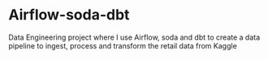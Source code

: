 # Airflow-soda-dbt
Data Engineering project where I use Airflow, soda and dbt to create a data pipeline to ingest, process and transform the retail data from Kaggle
